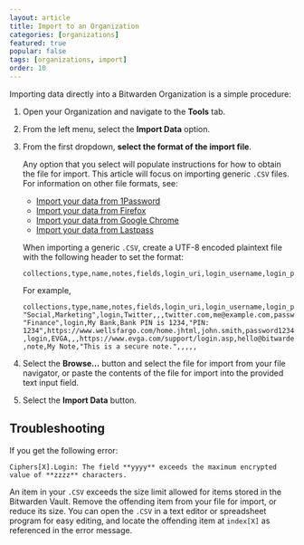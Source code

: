 ```yaml
---
layout: article
title: Import to an Organization
categories: [organizations]
featured: true
popular: false
tags: [organizations, import]
order: 10
---
```


Importing data directly into a Bitwarden Organization is a simple procedure:

1. Open your Organization and navigate to the **Tools** tab.
2. From the left menu, select the **Import Data** option.
3. From the first dropdown, **select the format of the import file**.

   Any option that you select will populate instructions for how to obtain the file for import. This article will focus on importing generic `.CSV` files. For information on other file formats, see:
   - [Import your data from 1Password](https://bitwarden.com/help/article/import-from-1password/)
   - [Import your data from Firefox](https://bitwarden.com/help/article/import-from-firefox/)
   - [Import your data from Google Chrome](https://bitwarden.com/help/article/import-from-chrome/)
   - [Import your data from Lastpass](https://bitwarden.com/help/article/import-from-lastpass/)

   When importing a generic `.CSV`, create a UTF-8 encoded plaintext file with the following header to set the format:

   ```
   collections,type,name,notes,fields,login_uri,login_username,login_password,login_totp
   ```
   For example,
   ```
   collections,type,name,notes,fields,login_uri,login_username,login_password,login_totp
   "Social,Marketing",login,Twitter,,,twitter.com,me@example.com,password123,
   "Finance",login,My Bank,Bank PIN is 1234,"PIN: 1234",https://www.wellsfargo.com/home.jhtml,john.smith,password123456,
   ,login,EVGA,,,https://www.evga.com/support/login.asp,hello@bitwarden.com,fakepassword,TOTPSEED123
   ,note,My Note,"This is a secure note.",,,,,
   ```
4. Select the **Browse...** button and select the file for import from your file navigator, or paste the contents of the file for import into the provided text input field.
5. Select the **Import Data** button.

## Troubleshooting

If you get the following error:

`Ciphers[X].Login: The field **yyyy** exceeds the maximum encrypted value of **zzzz** characters.`

An item in your `.CSV` exceeds the size limit allowed for items stored in the Bitwarden Vault. Remove the offending item from your file for import, or reduce its size. You can open the `.CSV` in a text editor or spreadsheet program for easy editing, and locate the offending item at `index[X]` as referenced in the error message.
